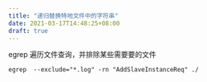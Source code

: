 ```yaml
---
title: "递归替换特地文件中的字符串"
date: 2021-03-17T14:48:25+08:00
draft: true
---
```


egrep 遍历文件查询，并排除某些需要要的文件

```shell
egrep  --exclude="*.log" -rn "AddSlaveInstanceReq" ./
```



